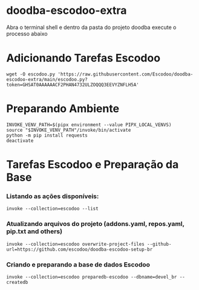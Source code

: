 # doodba-escodoo-extra

Abra o terminal shell e dentro da pasta do projeto doodba execute o processo abaixo

# Adicionando Tarefas Escodoo
```
wget -O escodoo.py 'https://raw.githubusercontent.com/Escodoo/doodba-escodoo-extra/main/escodoo.py?token=GHSAT0AAAAAACF2PHAN4732ULZOQQQ3EEVYZNFLH5A'
```

# Preparando Ambiente

```
INVOKE_VENV_PATH=$(pipx environment --value PIPX_LOCAL_VENVS)
source "$INVOKE_VENV_PATH"/invoke/bin/activate
python -m pip install requests
deactivate
```

# Tarefas Escodoo e Preparação da Base

### Listando as ações disponíveis:
```
invoke --collection=escodoo --list 
```

### Atualizando arquivos do projeto (addons.yaml, repos.yaml, pip.txt and others)
```
invoke --collection=escodoo overwrite-project-files --github-url=https://github.com/escodoo/doodba-escodoo-setup-br
```

### Criando e preparando a base de dados Escodoo
```
invoke --collection=escodoo preparedb-escodoo --dbname=devel_br --createdb
```
